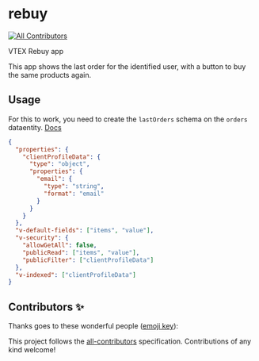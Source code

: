 # rebuy
<!-- ALL-CONTRIBUTORS-BADGE:START - Do not remove or modify this section -->
[![All Contributors](https://img.shields.io/badge/all_contributors-0-orange.svg?style=flat-square)](#contributors-)
<!-- ALL-CONTRIBUTORS-BADGE:END -->
VTEX Rebuy app

This app shows the last order for the identified user, with a button to buy the same products again.

## Usage

For this to work, you need to create the `lastOrders` schema on the `orders` dataentity. [Docs](http://help.vtex.com/en/tutorial/master-data-v2)

```json
{
  "properties": {
    "clientProfileData": {
      "type": "object",
      "properties": {
        "email": {
          "type": "string",
          "format": "email"
        }
      }
    }
  },
  "v-default-fields": ["items", "value"],
  "v-security": {
    "allowGetAll": false,
    "publicRead": ["items", "value"],
    "publicFilter": ["clientProfileData"]
  },
  "v-indexed": ["clientProfileData"]
}
```

## Contributors ✨

Thanks goes to these wonderful people ([emoji key](https://allcontributors.org/docs/en/emoji-key)):

<!-- ALL-CONTRIBUTORS-LIST:START - Do not remove or modify this section -->
<!-- prettier-ignore-start -->
<!-- markdownlint-disable -->
<!-- markdownlint-enable -->
<!-- prettier-ignore-end -->
<!-- ALL-CONTRIBUTORS-LIST:END -->

This project follows the [all-contributors](https://github.com/all-contributors/all-contributors) specification. Contributions of any kind welcome!